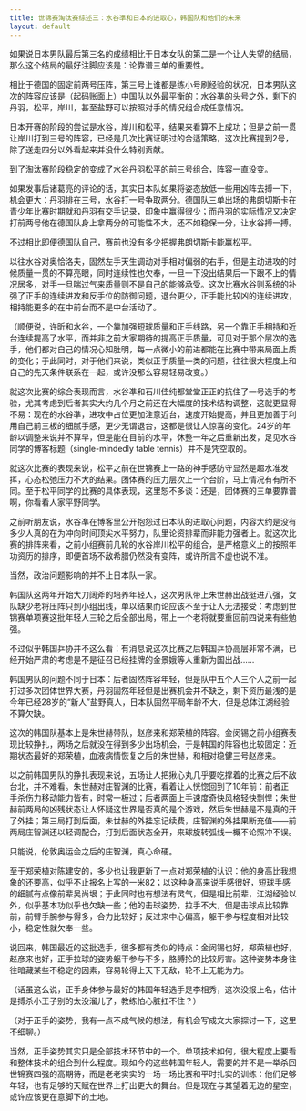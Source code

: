 ```yaml
---
title: 世锦赛淘汰赛综述三：水谷凖和日本的进取心，韩国队和他们的未来
layout: default
---
```


如果说日本男队最后第三名的成绩相比于日本女队的第二是一个让人失望的结局，那么这个结局的最好注脚应该是：论靠谱三单的重要性。

相比于德国的固定前两号压阵，第三号上谁都是练小号刷经验的状况，日本男队这次的阵容应该是（起码账面上）中国队以外最平衡的：水谷凖的头号之外，剩下的丹羽，松平，岸川，甚至盐野可以按照对手的情况组合成任意情况。

日本开赛的阶段的尝试是水谷，岸川和松平，结果来看算不上成功；但是之前一贯让岸川打到三号的阵容，已经是几次比赛证明过的合适策略，这次比赛提到2号，除了送走四分以外看起来并没什么特别贡献。

到了淘汰赛阶段稳定的变成了水谷丹羽松平的前三号组合，阵容一直没变。

如果发事后诸葛亮的评论的话，其实日本队如果将姿态放低一些用凶阵去搏一下，机会更大：丹羽排在三号，水谷打一号争取两分。德国队三单出场的弗朗切斯卡在青少年比赛时期就和丹羽有交手记录，印象中赢得很少；而丹羽的实际情况又决定打前两号他在德国队身上拿两分的可能性不大，还不如稳保一分，让水谷搏一搏。

不过相比即便德国队自己，赛前也没有多少把握弗朗切斯卡能赢松平。

以往水谷对奥恰洛夫，固然左手天生调动对手相对偏弱的右手，但是主动进攻的时候质量一贯的不算亮眼，同时连续性也欠奉，一旦一下没出结果后一下跟不上的情况居多，对手一旦喘过气来质量则不是自己的能够承受。这次比赛水谷则系统的补强了正手的连续进攻和反手位的防御问题，退台更少，正手能比较凶的连续进攻，相持能更多的在中前台而不是中台活动了。

（顺便说，许昕和水谷，一个靠加强短球质量和正手线路，另一个靠正手相持和近台连续提高了水平，而并非之前大家期待的提高正手质量，可见对于那个层次的选手，他们都对自己的情况心知肚明，每一点微小的前进都能在比赛中带来局面上质的变化；于此同时，对于他们来说，类似正手质量一类的问题，往往很大程度上和自己的先天条件联系在一起，或许没那么容易轻易改变。）

就这次比赛的综合表现而言，水谷凖和石川佳纯都堂堂正正的抗住了一号选手的考验，尤其考虑到后者其实大约几个月之前还在大幅度的技术结构调整，这就更显得不易：现在的水谷凖，进攻中占位更加注意近台，速度开始提高，并且更加善于利用自己前三板的细腻手感，更少无谓退台，这都是很让人惊喜的变化。24岁的年龄以调整来说并不算早，但是能在目前的水平，休整一年之后重新出发，足见水谷同学的博客标题（single-mindedly table tennis）并不是凭空取的。


就这次比赛的表现来说，松平之前在世锦赛上一路的神手感防守显然是超水准发挥，心态松弛压力不大的结果。团体赛的压力层次上一个台阶，马上情况有有所不同。至于松平同学的比赛的具体表现，这里恕不多谈：还是，团体赛的三单要靠谱啊，你看看人家平野同学。

之前听朋友说，水谷凖在博客里公开抱怨过日本队的进取心问题，内容大约是没有多少人真的在为冲向时间顶尖水平努力，队里论资排辈而非能力强者上。就这次比赛的排阵来看，之前小组赛前几轮的水谷岸川松平的组合，是严格意义上的按照年功资历的排序，即便首场不敌希腊仍然没有变阵，或许所言不虚也说不准。


当然，政治问题影响的并不止日本队一家。

韩国队这两年开始大刀阔斧的培养年轻人，这次男队带上朱世赫出战挺进八强，女队缺少老将压阵只到小组出线，单以结果而论应该不至于让人无法接受：考虑到世锦赛单项赛这批年轻人三轮之后全部出局，带上一个老将就要重回前四说来有些勉强。

不过似乎韩国乒协并不这么看：有消息说这次比赛之后韩国乒协高层非常不满，已经开始严肃的考虑是不是征召已经挂牌的金景娥等人重新为国出战……

韩国男队的问题不同于日本：后者固然阵容年轻，但是队中五个人三个人之前一起打过多次团体世界大赛，丹羽固然年轻但是出赛机会并不缺乏，剩下资历最浅的是今年已经28岁的“新人”盐野真人，日本队固然平局年龄不大，但是总体江湖经验不算欠缺。

这次的韩国队基本上是朱世赫带队，赵彦来和郑荣植的阵容。金闵锡之前小组赛表现比较挣扎，两场之后就没在得到多少出场机会，于是韩国的阵容也比较固定：近期状态最好的郑荣植，血液病情恢复之后的朱世赫，和相对稳健三号赵彦来。

以之前韩国男队的挣扎表现来说，五场让人把揪心丸几乎要吃撑着的比赛之后不敌台北，并不难看。朱世赫对庄智渊的比赛，看着让人恍惚回到了10年前：前者正手杀伤力移动能力皆有，时常一板过；后者两面上手速度奇快风格轻快剽悍；朱世赫前两局的凶残状态让人怀疑这世界是否真的是个游戏，然后朱世赫是不是真的开了外挂；第三局打到后面，朱世赫的外挂忘记续费，庄智渊的外挂果断充值——前两局庄智渊还以轻调配合，打到后面状态全开，来球旋转弧线一概不论照冲不误。

只能说，伦敦奥运会之后的庄智渊，真心命硬。

至于郑荣植对陈建安的，多少也让我更新了一点对郑荣植的认识：他的身高比我想象的还要高，似乎不止报名上写的一米82；以这种身高来说手感很好，短球手感的细腻有点像前辈吴尚垠；于此同时也有想法有灵气，但是相比前辈，江湖经验以外，似乎基本功似乎也欠缺一些；他的击球姿势，拉手不大，但是击球点比较靠前，前臂手腕参与得多，合力比较好；反过来中心偏高，躯干参与程度相对比较小，稳定性就欠奉一些。

说回来，韩国最近的这批选手，很多都有类似的特点：金闵锡也好，郑荣植也好，赵彦来也好，正手拉球的姿势躯干参与不多，胳膊抡的比较厉害。这种姿势本身往往暗藏某些不稳定的因素，容易轮得上天下无敌，轮不上无能为力。

（话虽这么说，正手身体参与最好的韩国年轻选手是李相秀，这次没报上名，估计是搏杀小王子别的太没溜儿了，教练怕心脏扛不住？）

（对于正手的姿势，我有一点不成气候的想法，有机会写成文大家探讨一下，这里不细聊。）

当然，正手姿势其实只是全部技术环节中的一个。单项技术如何，很大程度上要看和整体技术的组合到什么程度。现如今的这些韩国年轻人，需要的并不是一举杀回世锦赛四强的高期待，而是老老实实的一场一场比赛和平时扎实的训练：他们足够年轻，也有足够的天赋在世界上打出更大的舞台。但是现在与其望着无边的星空，或许应该更在意脚下的土地。


